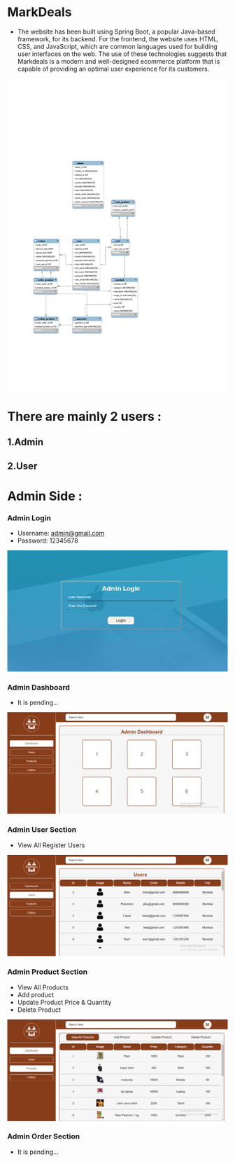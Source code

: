 # MarkDeals
- The website has been built using Spring Boot, a popular Java-based framework, for its backend. For the frontend, the website uses HTML, CSS, and JavaScript, which are common languages used for building user interfaces on the web. The use of these technologies suggests that Markdeals is a modern and well-designed ecommerce platform that is capable of providing an optimal user experience for its customers.

<img src = "./FrontEnd/Assets/erdiagram.jpg">

# There are mainly 2 users : 
## 1.Admin 
## 2.User

# Admin Side : 
### Admin Login 
- Username: admin@gmail.com
- Password: 12345678
<img src = "./FrontEnd/Assets/adminlogin.png">

### Admin Dashboard
- It is pending...
<img src = "./FrontEnd/Assets/admindash.png">

### Admin User Section
- View All Register Users
<img src = "./FrontEnd/Assets/adminuser.png">

### Admin Product Section
- View All Products
- Add product
- Update Product Price & Quantity
- Delete Product
<img src="./FrontEnd/Assets/adminproduct.png">

### Admin Order Section
- It is pending...


